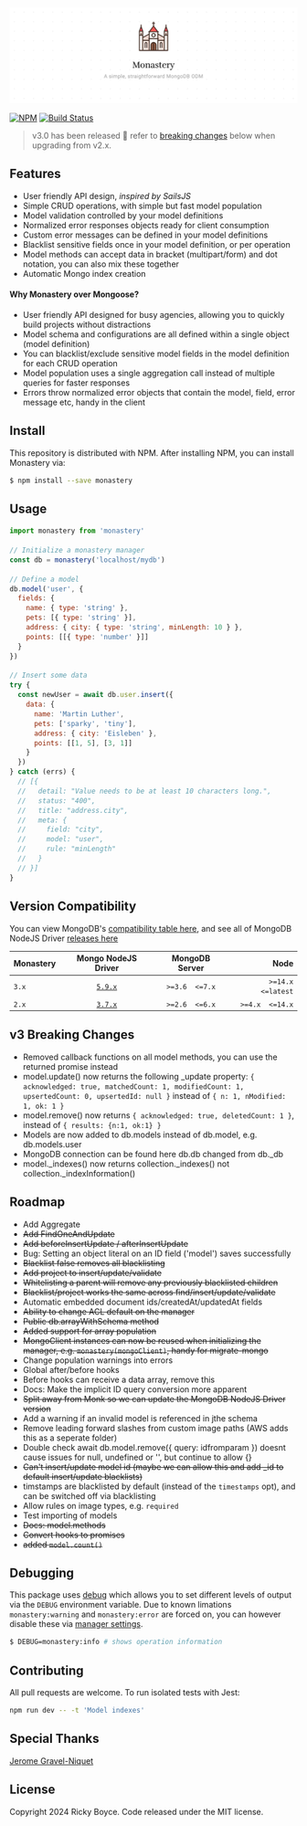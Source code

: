 ![](./assets/imgs/monastery.jpg)

[![NPM](https://img.shields.io/npm/v/monastery.svg)](https://www.npmjs.com/package/monastery) [![Build Status](https://travis-ci.com/boycce/monastery.svg?branch=master)](https://app.travis-ci.com/github/boycce/monastery)

> v3.0 has been released 🎉 refer to [breaking changes](#v3-breaking-changes) below when upgrading from v2.x.

## Features

* User friendly API design, *inspired by SailsJS*
* Simple CRUD operations, with simple but fast model population
* Model validation controlled by your model definitions
* Normalized error responses objects ready for client consumption
* Custom error messages can be defined in your model definitions
* Blacklist sensitive fields once in your model definition, or per operation
* Model methods can accept data in bracket (multipart/form) and dot notation, you can also mix these together
* Automatic Mongo index creation

#### Why Monastery over Mongoose?

* User friendly API designed for busy agencies, allowing you to quickly build projects without distractions
* Model schema and configurations are all defined within a single object (model definition)
* You can blacklist/exclude sensitive model fields in the model definition for each CRUD operation
* Model population uses a single aggregation call instead of multiple queries for faster responses
* Errors throw normalized error objects that contain the model, field, error message etc, handy in the client

## Install

This repository is distributed with NPM. After installing NPM, you can install Monastery via:

```bash
$ npm install --save monastery
```

## Usage

```javascript
import monastery from 'monastery'

// Initialize a monastery manager
const db = monastery('localhost/mydb')

// Define a model
db.model('user', {
  fields: {
    name: { type: 'string' },
    pets: [{ type: 'string' }],
    address: { city: { type: 'string', minLength: 10 } },
    points: [[{ type: 'number' }]]
  }
})

// Insert some data
try {
  const newUser = await db.user.insert({
    data: {
      name: 'Martin Luther',
      pets: ['sparky', 'tiny'],
      address: { city: 'Eisleben' },
      points: [[1, 5], [3, 1]]
    }
  })
} catch (errs) {
  // [{
  //   detail: "Value needs to be at least 10 characters long.",
  //   status: "400",
  //   title: "address.city",
  //   meta: {
  //     field: "city",
  //     model: "user",
  //     rule: "minLength"
  //   }
  // }]
}
```
## Version Compatibility

You can view MongoDB's [compatibility table here](https://www.mongodb.com/docs/drivers/node/current/compatibility/), and see all of MongoDB NodeJS Driver [releases here](https://mongodb.github.io/node-mongodb-native/)

| Monastery            | Mongo NodeJS Driver | MongoDB Server    | Node                |
| :------------------- | :-----------------: | :---------------: | ------------------: |
| `3.x` | [`5.9.x`](https://mongodb.github.io/node-mongodb-native/5.9/) | `>=3.6  <=7.x` | `>=14.x <=latest` |
| `2.x` | [`3.7.x`](https://mongodb.github.io/node-mongodb-native/3.7/api/) | `>=2.6  <=6.x` | `>=4.x  <=14.x` |


## v3 Breaking Changes

  - Removed callback functions on all model methods, you can use the returned promise instead
  - model.update() now returns the following _update property: `{ acknowledged: true, matchedCount: 1, modifiedCount: 1, upsertedCount: 0, upsertedId: null }` instead of `{ n: 1, nModified: 1, ok: 1 }`
  - model.remove() now returns `{ acknowledged: true, deletedCount: 1 }`, instead of `{ results: {n:1, ok:1} }`
  - Models are now added to db.models instead of db.model, e.g. db.models.user
  - MongoDB connection can be found here db.db changed from db._db
  - model._indexes() now returns collection._indexes() not collection._indexInformation()

## Roadmap

- Add Aggregate
- ~~Add FindOneAndUpdate~~
- ~~Add beforeInsertUpdate / afterInsertUpdate~~
- Bug: Setting an object literal on an ID field ('model') saves successfully
- ~~Blacklist false removes all blacklisting~~
- ~~Add project to insert/update/validate~~
- ~~Whitelisting a parent will remove any previously blacklisted children~~
- ~~Blacklist/project works the same across find/insert/update/validate~~
- Automatic embedded document ids/createdAt/updatedAt fields
- ~~Ability to change ACL default on the manager~~
- ~~Public db.arrayWithSchema method~~
- ~~Added support for array population~~
- ~~MongoClient instances can now be reused when initializing the manager, e.g. `monastery(mongoClient)`, handy for migrate-mongo~~
- Change population warnings into errors
- Global after/before hooks
- Before hooks can receive a data array, remove this
- Docs: Make the implicit ID query conversion more apparent
- ~~Split away from Monk so we can update the MongoDB NodeJS Driver version~~
- Add a warning if an invalid model is referenced in jthe schema
- Remove leading forward slashes from custom image paths (AWS adds this as a seperate folder)
- Double check await db.model.remove({ query: idfromparam }) doesnt cause issues for null, undefined or '', but continue to allow {}
- ~~Can't insert/update model id (maybe we can allow this and add _id to default insert/update blacklists)~~
- timstamps are blacklisted by default (instead of the `timestamps` opt), and can be switched off via blacklisting
- Allow rules on image types, e.g. `required`
- Test importing of models
- ~~Docs: model.methods~~
- ~~Convert hooks to promises~~
- ~~added `model.count()`~~

## Debugging

This package uses [debug](https://github.com/visionmedia/debug) which allows you to set different levels of output via the `DEBUG` environment variable. Due to known limations `monastery:warning` and `monastery:error` are forced on, you can however disable these via [manager settings](./manager).

```bash
$ DEBUG=monastery:info # shows operation information
```

## Contributing

All pull requests are welcome. To run isolated tests with Jest:

```bash
npm run dev -- -t 'Model indexes'
```

## Special Thanks

[Jerome Gravel-Niquet](https://github.com/jeromegn)

## License

Copyright 2024 Ricky Boyce. Code released under the MIT license.
